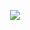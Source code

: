 <p align="center">
  <img src="https://media.tenor.com/dLXZDYP8KCQAAAAi/kuroaka-maeno-aki.gif">
</p>
